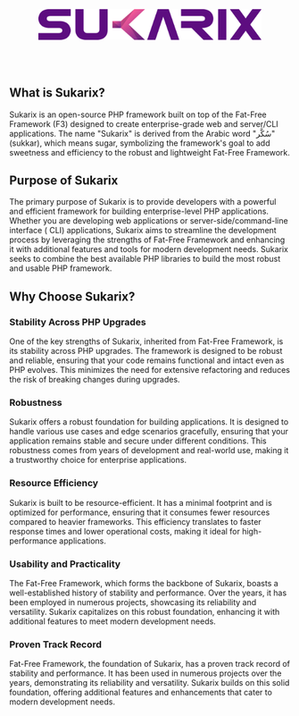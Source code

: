 <p align="center" style="padding: 50px;"><a href="https://sukarix.com" target="_blank"><img src="https://raw.githubusercontent.com/sukarix/docs/main/src/images/sukarix-logo.svg" width="400"></a></p>

## What is Sukarix?

Sukarix is an open-source PHP framework built on top of the Fat-Free Framework (F3) designed to create enterprise-grade
web and server/CLI applications. The name "Sukarix" is derived from the Arabic word "سُكَّر" (sukkar), which means
sugar, symbolizing the framework's goal to add sweetness and efficiency to the robust and lightweight Fat-Free
Framework.

## Purpose of Sukarix

The primary purpose of Sukarix is to provide developers with a powerful and efficient framework for building
enterprise-level PHP applications. Whether you are developing web applications or server-side/command-line interface (
CLI) applications, Sukarix aims to streamline the development process by leveraging the strengths of Fat-Free Framework
and enhancing it with additional features and tools for modern development needs. Sukarix seeks to combine the best
available PHP libraries to build the most robust and usable PHP framework.

## Why Choose Sukarix?

### Stability Across PHP Upgrades

One of the key strengths of Sukarix, inherited from Fat-Free Framework, is its stability across PHP upgrades. The
framework is designed to be robust and reliable, ensuring that your code remains functional and intact even as PHP
evolves. This minimizes the need for extensive refactoring and reduces the risk of breaking changes during upgrades.

### Robustness

Sukarix offers a robust foundation for building applications. It is designed to handle various use cases and edge
scenarios gracefully, ensuring that your application remains stable and secure under different conditions. This
robustness comes from years of development and real-world use, making it a trustworthy choice for enterprise
applications.

### Resource Efficiency

Sukarix is built to be resource-efficient. It has a minimal footprint and is optimized for performance, ensuring that it
consumes fewer resources compared to heavier frameworks. This efficiency translates to faster response times and lower
operational costs, making it ideal for high-performance applications.

### Usability and Practicality

The Fat-Free Framework, which forms the backbone of Sukarix, boasts a well-established history of stability and
performance. Over the years, it has been employed in numerous projects, showcasing its reliability and versatility.
Sukarix capitalizes on this robust foundation, enhancing it with additional features to meet modern development needs.

### Proven Track Record

Fat-Free Framework, the foundation of Sukarix, has a proven track record of stability and performance. It has been used
in numerous projects over the years, demonstrating its reliability and versatility. Sukarix builds on this solid
foundation, offering additional features and enhancements that cater to modern development needs.
